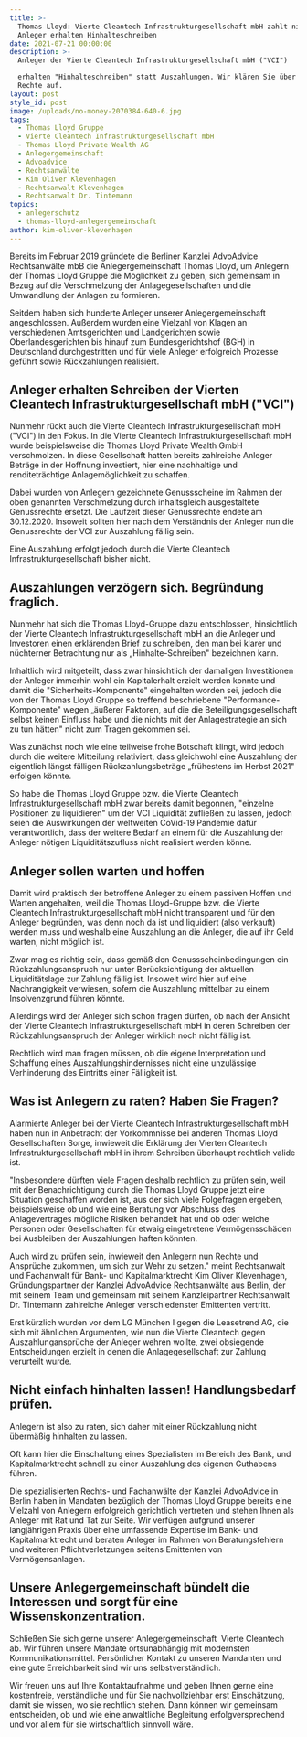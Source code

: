 ```yaml
---
title: >-
  Thomas Lloyd: Vierte Cleantech Infrastrukturgesellschaft mbH zahlt nicht aus -
  Anleger erhalten Hinhalteschreiben
date: 2021-07-21 00:00:00
description: >-
  Anleger der Vierte Cleantech Infrastrukturgesellschaft mbH ("VCI") 

  erhalten "Hinhalteschreiben" statt Auszahlungen. Wir klären Sie über Ihre
  Rechte auf.
layout: post
style_id: post
image: /uploads/no-money-2070384-640-6.jpg
tags:
  - Thomas Lloyd Gruppe
  - Vierte Cleantech Infrastrukturgesellschaft mbH
  - Thomas Lloyd Private Wealth AG
  - Anlegergemeinschaft
  - Advoadvice
  - Rechtsanwälte
  - Kim Oliver Klevenhagen
  - Rechtsanwalt Klevenhagen
  - Rechtsanwalt Dr. Tintemann
topics:
  - anlegerschutz
  - thomas-lloyd-anlegergemeinschaft
author: kim-oliver-klevenhagen
---
```

Bereits im Februar 2019 gründete die Berliner Kanzlei AdvoAdvice Rechtsanwälte mbB die Anlegergemeinschaft Thomas Lloyd, um Anlegern der Thomas Lloyd Gruppe die Möglichkeit zu geben, sich gemeinsam in Bezug auf die Verschmelzung der Anlagegesellschaften und die Umwandlung der Anlagen zu formieren.

Seitdem haben sich hunderte Anleger unserer Anlegergemeinschaft angeschlossen. Au&szlig;erdem wurden eine Vielzahl von Klagen an verschiedenen Amtsgerichten und Landgerichten sowie Oberlandesgerichten bis hinauf zum Bundesgerichtshof (BGH) in Deutschland durchgestritten und für viele Anleger erfolgreich Prozesse geführt sowie Rückzahlungen realisiert.

## Anleger erhalten Schreiben der Vierten Cleantech Infrastrukturgesellschaft mbH ("VCI")

Nunmehr rückt auch die Vierte Cleantech Infrastrukturgesellschaft mbH ("VCI") in den Fokus. In die Vierte Cleantech Infrastrukturgesellschaft mbH wurde beispielsweise die Thomas Lloyd Private Wealth GmbH verschmolzen. In diese Gesellschaft hatten bereits zahlreiche Anleger Beträge in der Hoffnung investiert, hier eine nachhaltige und renditeträchtige Anlagemöglichkeit zu schaffen.

Dabei wurden von Anlegern gezeichnete Genussscheine im Rahmen der oben genannten Verschmelzung durch inhaltsgleich ausgestaltete Genussrechte ersetzt. Die Laufzeit dieser Genussrechte endete am 30.12.2020. Insoweit sollten hier nach dem Verständnis der Anleger nun die Genussrechte der VCI zur Auszahlung fällig sein.

Eine Auszahlung erfolgt jedoch durch die Vierte Cleantech Infrastrukturgesellschaft bisher nicht.

## Auszahlungen verzögern sich. Begründung fraglich.

Nunmehr hat sich die Thomas Lloyd-Gruppe dazu entschlossen, hinsichtlich der Vierte Cleantech Infrastrukturgesellschaft mbH an die Anleger und Investoren einen erklärenden Brief zu schreiben, den man bei klarer und nüchterner Betrachtung nur als „Hinhalte-Schreiben" bezeichnen kann.

Inhaltlich wird mitgeteilt, dass zwar hinsichtlich der damaligen Investitionen der Anleger immerhin wohl ein Kapitalerhalt erzielt werden konnte und damit die "Sicherheits-Komponente" eingehalten worden sei, jedoch die von der Thomas Lloyd Gruppe so treffend beschriebene "Performance-Komponente" wegen „äu&szlig;erer Faktoren, auf die die Beteiligungsgesellschaft selbst keinen Einfluss habe und die nichts mit der Anlagestrategie an sich zu tun hätten" nicht zum Tragen gekommen sei.

Was zunächst noch wie eine teilweise frohe Botschaft klingt, wird jedoch durch die weitere Mitteilung relativiert, dass gleichwohl eine Auszahlung der eigentlich längst fälligen Rückzahlungsbeträge „frühestens im Herbst 2021" erfolgen könnte.

So habe die Thomas Lloyd Gruppe bzw. die Vierte Cleantech Infrastrukturgesellschaft mbH zwar bereits damit begonnen, "einzelne Positionen zu liquidieren" um der VCI Liquidität zuflie&szlig;en zu lassen, jedoch seien die Auswirkungen der weltweiten CoVid-19 Pandemie dafür verantwortlich, dass der weitere Bedarf an einem für die Auszahlung der Anleger nötigen Liquiditätszufluss nicht realisiert werden könne.

## Anleger sollen warten und hoffen

Damit wird praktisch der betroffene Anleger zu einem passiven Hoffen und Warten angehalten, weil die Thomas Lloyd-Gruppe bzw. die Vierte Cleantech Infrastrukturgesellschaft mbH nicht transparent und für den Anleger begründen, was denn noch da ist und liquidiert (also verkauft) werden muss und weshalb eine Auszahlung an die Anleger, die auf ihr Geld warten, nicht möglich ist.

Zwar mag es richtig sein, dass gemä&szlig; den Genussscheinbedingungen ein Rückzahlungsanspruch nur unter Berücksichtigung der aktuellen Liquiditätslage zur Zahlung fällig ist. Insoweit wird hier auf eine Nachrangigkeit verwiesen, sofern die Auszahlung mittelbar zu einem Insolvenzgrund führen könnte.&nbsp;

Allerdings wird der Anleger sich schon fragen dürfen, ob nach der Ansicht der Vierte Cleantech Infrastrukturgesellschaft mbH in deren Schreiben der Rückzahlungsanspruch der Anleger wirklich noch nicht fällig ist.

Rechtlich wird man fragen müssen, ob die eigene Interpretation und Schaffung eines Auszahlungshindernisses nicht eine unzulässige Verhinderung des Eintritts einer Fälligkeit ist.

## Was ist Anlegern zu raten? Haben Sie Fragen?

Alarmierte Anleger bei der Vierte Cleantech Infrastrukturgesellschaft mbH haben nun in Anbetracht der Vorkommnisse bei anderen Thomas Lloyd Gesellschaften Sorge, inwieweit die Erklärung der Vierten Cleantech Infrastrukturgesellschaft mbH in ihrem Schreiben überhaupt rechtlich valide ist.

"Insbesondere dürften viele Fragen deshalb rechtlich zu prüfen sein, weil mit der Benachrichtigung durch die Thomas Lloyd Gruppe jetzt eine Situation geschaffen worden ist, aus der sich viele Folgefragen ergeben, beispielsweise ob und wie eine Beratung vor Abschluss des Anlagevertrages mögliche Risiken behandelt hat und ob oder welche Personen oder Gesellschaften für etwaig eingetretene Vermögensschäden bei Ausbleiben der Auszahlungen haften könnten.

Auch wird zu prüfen sein, inwieweit den Anlegern nun Rechte und Ansprüche zukommen, um sich zur Wehr zu setzen." meint Rechtsanwalt und Fachanwalt für Bank- und Kapitalmarktrecht Kim Oliver Klevenhagen, Gründungspartner der Kanzlei AdvoAdvice Rechtsanwälte aus Berlin, der mit seinem Team und gemeinsam mit seinem Kanzleipartner Rechtsanwalt Dr. Tintemann zahlreiche Anleger verschiedenster Emittenten vertritt.&nbsp;

​​​​Erst kürzlich wurden vor dem LG München I gegen die Leasetrend AG, die sich mit ähnlichen Argumenten, wie nun die Vierte Cleantech gegen Auszahlungansprüche der Anleger wehren wollte, zwei obsiegende Entscheidungen erzielt in denen die Anlagegesellschaft zur Zahlung verurteilt wurde.

## Nicht einfach hinhalten lassen\! Handlungsbedarf prüfen.

Anlegern ist also zu raten, sich daher mit einer Rückzahlung nicht übermä&szlig;ig hinhalten zu lassen.

Oft kann hier die Einschaltung eines Spezialisten im Bereich des Bank, und Kapitalmarktrecht schnell zu einer Auszahlung des eigenen Guthabens führen.

Die spezialisierten Rechts- und Fachanwälte der Kanzlei AdvoAdvice in Berlin haben in Mandaten bezüglich der Thomas Lloyd Gruppe bereits eine Vielzahl von Anlegern erfolgreich gerichtlich vertreten und stehen Ihnen als Anleger mit Rat und Tat zur Seite. Wir verfügen aufgrund unserer langjährigen Praxis über eine umfassende Expertise im Bank- und Kapitalmarktrecht und beraten Anleger im Rahmen von Beratungsfehlern und weiteren Pflichtverletzungen seitens Emittenten von Vermögensanlagen.

## Unsere Anlegergemeinschaft bündelt die Interessen und sorgt für eine Wissenskonzentration.

Schlie&szlig;en Sie sich gerne unserer Anlegergemeinschaft&nbsp; Vierte Cleantech ab. Wir führen unsere Mandate ortsunabhängig mit modernsten Kommunikationsmittel. Persönlicher Kontakt zu unseren Mandanten und eine gute Erreichbarkeit sind wir uns selbstverständlich.

Wir freuen uns auf Ihre Kontaktaufnahme und geben Ihnen gerne eine kostenfreie, verständliche und für Sie nachvollziehbar erst Einschätzung, damit sie wissen, wo sie rechtlich stehen. Dann können wir gemeinsam entscheiden, ob und wie eine anwaltliche Begleitung erfolgversprechend und vor allem für sie wirtschaftlich sinnvoll wäre.<br>&nbsp;
